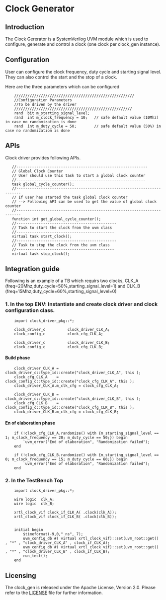 # Clock Generator

## Introduction

The Clock Gererator is a SystemVerilog UVM module which is used to configure, generate and control a clock (one clock per clock_gen instance).

## Configuration

User can configure the clock frequency, duty cycle and starting signal level. They can also control the start and the stop of a clock.

Here are the three parameters which can be configured
```
    //////////////////////////////////////////////////////
    //Configuration Parameters
    //To be driven by the driver 
    /////////////////////////////////////////////////////
    rand  bit m_starting_signal_level;
    rand  int m_clock_frequency = 10;   // safe default value (10Mhz) in case no randomization is done
    rand  int m_duty_cycle = 50;        // safe default value (50%) in case no randomization is done
```
## APIs 

Clock driver provides following APIs. 
```
   //-----------------------------------------------------------
   // Global Clock Counter
   // User should use this task to start a global clock counter 
   //----------------------------------------------------------
   task global_cycle_counter();
   //------------------------------------------------------------------------
   // If user has started the task global clock counter 
   // --> Following API can be used to get the value of global clock counter
   //------------------------------------------------------------------------
   function int get_global_cycle_counter();
   //---------------------------------------------
   // Task to start the clock from the uvm class  
   //--------------------------------------------
   virtual task start_clock();
   //---------------------------------------------
   // Task to stop the clock from the uvm class
   //--------------------------------------------
   virtual task stop_clock();
```

## Integration guide
Following is an example of a TB which requirs two clocks, CLK_A (freq=20Mhz,duty_cycle=50%,starting_signal_level=1) and CLK_B (freq=15Mhz,duty_cycle=60%,starting_signal_level=0)

### 1. In the top ENV: Instantiate and create clock driver and clock configuration class. 

```
	import clock_driver_pkg::*;
	
	clock_driver_c			clock_driver_CLK_A;
	clock_config_c			clock_cfg_CLK_A;

	clock_driver_c			clock_driver_CLK_B;
	clock_config_c			clock_cfg_CLK_B;
```

#### Build phase	

```
	clock_driver_CLK_A = clock_driver_c::type_id::create("clock_driver_CLK_A", this );
	clock_cfg_CLK_A    = clock_config_c::type_id::create("clock_cfg_CLK_A", this );
	clock_driver_CLK_A.m_clk_cfg = clock_cfg_CLK_A;
    
	clock_driver_CLK_B = clock_driver_c::type_id::create("clock_driver_CLK_B", this );
	clock_cfg_CLK_B    = clock_config_c::type_id::create("clock_cfg_CLK_B", this );
	clock_driver_CLK_B.m_clk_cfg = clock_cfg_CLK_B;
```

#### En of elaboration phase	

```
	if (!clock_cfg_CLK_A.randomize() with {m_starting_signal_level == 1; m_clock_frequency == 20; m_duty_cycle == 50;}) begin
		`uvm_error("End of elaboration", "Randomization failed");
	end

	if (!clock_cfg_CLK_B.randomize() with {m_starting_signal_level == 0; m_clock_frequency == 15; m_duty_cycle == 60;}) begin
		`uvm_error("End of elaboration", "Randomization failed");
	end
```

### 2. In the TestBench Top

```
	import clock_driver_pkg::*;
	
	wire logic	clk_A;
	wire logic	clk_B;
	
	xrtl_clock_vif clock_if_CLK_A( .clock(clk_A));
	xrtl_clock_vif clock_if_CLK_B( .clock(clk_B));	
	

	initial begin
		$timeformat(-9,0," ns", 7);
		uvm_config_db #( virtual xrtl_clock_vif)::set(uvm_root::get() , "*" , "clock_driver_CLK_A" , clock_if_CLK_A);
		uvm_config_db #( virtual xrtl_clock_vif)::set(uvm_root::get() , "*" , "clock_driver_CLK_B" , clock_if_CLK_B);
		run_test();
	end  
```

## Licensing
The clock_gen is released under the Apache License, Version 2.0.
Please refer to the [LICENSE](LICENSE) file for further information.
